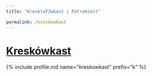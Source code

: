 ```yaml
---
title: "Kresk\xF3wkast | Patromierz"

permalink: /kreskowkast
---
```


# [Kreskówkast](https://patronite.pl/kreskowkast)

{% include profile.md name="kreskowkast" prefix="k" %}
